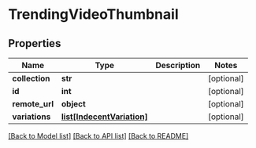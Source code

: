 # TrendingVideoThumbnail

## Properties
Name | Type | Description | Notes
------------ | ------------- | ------------- | -------------
**collection** | **str** |  | [optional] 
**id** | **int** |  | [optional] 
**remote_url** | **object** |  | [optional] 
**variations** | [**list[IndecentVariation]**](IndecentVariation.md) |  | [optional] 

[[Back to Model list]](../README.md#documentation-for-models) [[Back to API list]](../README.md#documentation-for-api-endpoints) [[Back to README]](../README.md)

